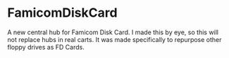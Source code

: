 # FamicomDiskCard
A new central hub for Famicom Disk Card. I made this by eye, so this will not replace hubs in real carts. It was made specifically to repurpose other floppy drives as FD Cards.
